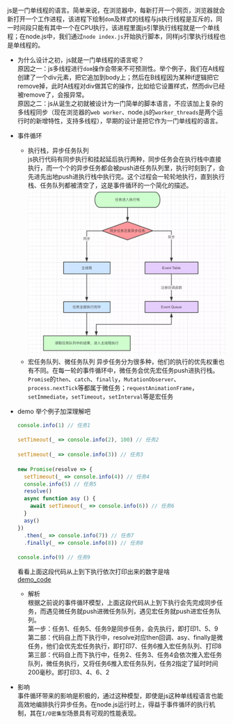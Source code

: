 js是一门单线程的语言。简单来说，在浏览器中，每新打开一个网页，浏览器就会新打开一个工作进程，该进程下绘制`dom`及样式的线程与js执行线程是互斥的，同一时间段只能有其中一个在CPU执行，该进程里面js引擎执行线程就是一个单线程；在node.js中，我们通过`node index.js`开始执行脚本，同样js引擎执行线程也是单线程的。

- 为什么设计之初，js就是一门单线程的语言呢？  
原因之一：js多线程进行`dom`操作会带来不可预测性。举个例子，我们在A线程创建了一个div元素，把它追加到body上；然后在B线程因为某种if逻辑把它remove掉，此时A线程对div做其它的操作，比如给它设置样式，然而div已经被remove了，会报异常。  
原因之二：js从诞生之初就被设计为一门简单的脚本语言，不应该加上复杂的多线程同步（现在浏览器的`web worker`、node.js的`worker_threads`是两个运行时的新增特性，支持多线程），早期的设计是把它作为一门单线程的语言。

- 事件循环
  - 执行栈，异步任务队列  
  js执行代码有同步执行和挂起延后执行两种，同步任务会在执行栈中直接执行，而一个个的异步任务都会被push进任务队列里，执行时刻到了，会先进先出地push进执行栈中执行完。这个过程会一轮轮地执行，直到执行栈、任务队列都被清空了，这是事件循环的一个简化的描述。
  ![事件循环](../asset/event_loop.png)
  - 宏任务队列、微任务队列
  异步任务分为很多种，他们的执行的优先权重也有不同。在每一轮的事件循环中，微任务会优先宏任务push进执行栈。`Promise`的`then`、`catch`、`finally`，`MutationObserver`、`process.nextTick`等都属于微任务；`requestAnimationFrame`，`setImmediate`，`setTimeout`，`setInterval`等是宏任务

- demo
  举个例子加深理解吧
  ```javascript
  console.info(1) // 任务1

  setTimeout(_ => console.info(2), 100) // 任务2

  setTimeout(_ => console.info(3)) // 任务3

  new Promise(resolve => {
    setTimeout(_ => console.info(4)) // 任务4
    console.info(5) // 任务5
    resolve()
    async function asy () {
      await setTimeout(_ => console.info(6)) // 任务6
    }
    asy()
  })
    .then(_ => console.info(7)) // 任务7
    .finally(_ => console.info(8)) // 任务8

  console.info(9) // 任务9
  ```
  看看上面这段代码从上到下执行依次打印出来的数字是啥  
  [demo_code](./demo_code/index.js)  
  - 解析  
    根据之前说的事件循环模型，上面这段代码从上到下执行会先完成同步任务，而遇见微任务就push进微任务队列，遇见宏任务就push进宏任务队列。  
    第一步：任务1、任务5、任务9是同步任务，会先执行，即打印1、5、9  
    第二部：代码自上而下执行中，resolve对应then回调、asy、finally是微任务，他们会优先宏任务执行，即打印7、任务6推入宏任务队列、打印8  
    第三部：代码自上而下执行中，任务2、任务3、任务4会依次推入宏任务队列，微任务执行，又将任务6推入宏任务队列，任务2指定了延时时间200毫秒。即打印3、4、6、2  
- 影响  
  事件循环带来的影响是积极的，通过这种模型，即使是js这种单线程语言也能高效地编排执行异步任务。在node.js运行时上，得益于事件循环的执行机制，其在`I/O密集型`场景具有可观的性能表现。